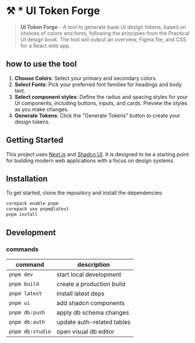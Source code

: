 # ⚒︎ \* UI Token Forge

> **UI Token Forge** - A tool to generate base UI design tokens, based on choices of colors and fonts, following the principles from the Practical UI design book. The tool will output an overview, Figma file, and CSS for a React web app.

## how to use the tool

1. **Choose Colors**: Select your primary and secondary colors.
2. **Select Fonts**: Pick your preferred font families for headings and body text.
3. **Select component styles**: Define the radius and spacing styles for your UI components, including buttons, inputs, and cards. Preview the styles as you make changes.
4. **Generate Tokens**: Click the "Generate Tokens" button to create your design tokens.

## Getting Started

This project uses [Next.js](https://nextjs.org/) and [Shadcn UI](https://ui.shadcn.com/). It is designed to be a starting point for building modern web applications with a focus on design systems.

## Installation

To get started, clone the repository and install the dependencies:

```bash
corepack enable pnpm
corepack use pnpm@latest
pnpm install
```

## Development

### commands

| command          | description                |
| ---------------- | -------------------------- |
| `pnpm dev`       | start local development    |
| `pnpm build`     | create a production build  |
| `pnpm latest`    | install latest deps        |
| `pnpm ui`        | add shadcn components      |
| `pnpm db:push`   | apply db schema changes    |
| `pnpm db:auth`   | update auth-related tables |
| `pnpm db:studio` | open visual db editor      |
